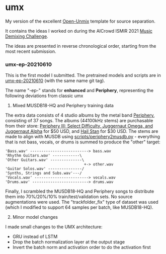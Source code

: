 # umx

My version of the excellent [Open-Unmix](https://github.com/sigsep/open-unmix-pytorch) template for source separation.

It contains the ideas I worked on during the AICrowd ISMIR 2021 [Music Demixing Challenge](https://www.aicrowd.com/challenges/music-demixing-challenge-ismir-2021).

The ideas are presented in reverse chronological order, starting from the most recent submission.

### umx-ep-20210610

This is the first model I submitted. The pretrained models and scripts are in [umx-ep-20210610](./umx-ep-20210610) (with the same name git tag).

The name "-ep-" stands for **enhanced** and **Periphery**, representing the following deviations from classic umx

1. Mixed MUSDB18-HQ and Periphery training data

The extra data consists of 4 studio albums by the metal band [Periphery](http://www.periphery.net/), consisting of 37 songs. The albums (44100kHz stems) are purchasable from their store: [Periphery III: Select Difficulty, Juggernaut Omega, and Juggernaut Alpha](https://store.periphery.net/118281/Periphery-III-Select-Difficulty-Juggernaut-Alpha-Omega-Full-Album-Stem-Download) for $50 USD, and [Hail Stan](https://store.periphery.net/116598/Hail-Stan-Full-Album-Stem-Download) for $30 USD. The stems are made to align with MUSDB using [scripts/periphery2musdb.py](./scripts/periphery2musdb.py) - everything that is not bass, vocals, or drums is summed to produce the "other" target:
```
'Bass.wav' --------------------------> bass.wav
'Rhythm Guitars.wav' ------------\
'Other Guitars.wav' --------------\  
                                   +-> other.wav
'Guitar Solos.wav' ---------------/
'Synths, Strings and Subs.wav'---/
'Vocals.wav' ------------------------> vocals.wav
'Drums.wav' -------------------------> drums.wav
```

Finally, I scrambled the MUSDB18-HQ and Periphery songs to distribute them into 70%/20%/10% train/test/validation sets. No source augmentations were used. The "trackfolder_fix" type of dataset was used (which I modified to support 64 samples per batch, like MUSDB18-HQ).

2. Minor model changes

I made small changes to the UMX architecture:
* GRU instead of LSTM
* Drop the batch normalization layer at the output stage
* Invert the batch norm and activation order to do the activation first
